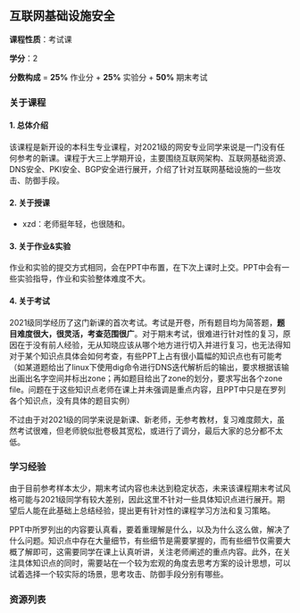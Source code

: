 ## 互联网基础设施安全

**课程性质**：考试课

**学分**：2

**分数构成** = **25%** 作业分 + **25%** 实验分 + **50%** 期末考试

### 关于课程

#### 1. 总体介绍

该课程是新开设的本科生专业课程，对2021级的网安专业同学来说是一门没有任何参考的新课。课程于大三上学期开设，主要围绕互联网架构、互联网基础资源、DNS安全、PKI安全、BGP安全进行展开，介绍了针对互联网基础设施的一些攻击、防御手段。

#### 2. 关于授课

- xzd：老师挺年轻，也很随和。

#### 3. 关于作业&实验

作业和实验的提交方式相同，会在PPT中布置，在下次上课时上交。PPT中会有一些实验指导，作业和实验整体难度不大。

#### 4. 关于考试

2021级同学经历了这门新课的首次考试。考试是开卷，所有题目均为简答题，**题目难度很大，很灵活，考查范围很广**。对于期末考试，很难进行针对性的复习，原因在于没有前人经验，无从知晓应该从哪个地方进行切入并进行复习，也无法得知对于某个知识点具体会如何考查，有些PPT上占有很小篇幅的知识点也有可能考（如某道题给出了linux下使用dig命令进行DNS迭代解析后的输出，要求根据该输出画出名字空间并标出zone；再如题目给出了zone的划分，要求写出各个zone file。问题在于这些知识点老师在课上并未强调是重点内容，且PPT中只是在罗列各个知识点，没有具体的题目实例）

不过由于对2021级的同学来说是新课、新老师，无参考教材，复习难度颇大，虽然考试很难，但老师貌似批卷极其宽松，或进行了调分，最后大家的总分都不太低。

### 学习经验

由于目前参考样本太少，期末考试内容也未达到稳定状态，未来该课程期末考试风格可能与2021级同学有较大差别，因此这里不针对一些具体知识点进行展开。期望后人能在此基础上总结经验，提出更有针对性的课程学习方法和复习策略。

PPT中所罗列出的内容要认真看，要着重理解是什么，以及为什么这么做，解决了什么问题。知识点中存在大量细节，有些细节是需要掌握的，而有些细节仅需要大概了解即可，这需要同学在课上认真听讲，关注老师阐述的重点内容。此外，在关注具体知识点的同时，需要站在一个较为宏观的角度去思考方案的设计思想，可以试着选择一个较实际的场景，思考攻击、防御手段分别有哪些。



### 资源列表

